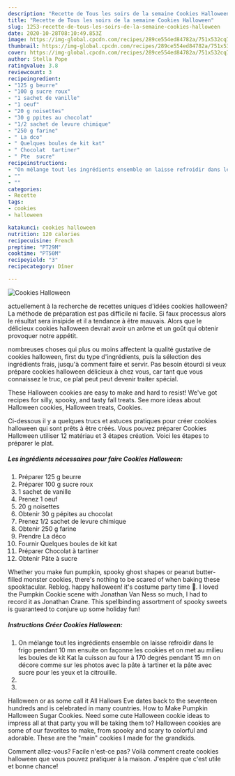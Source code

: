 ```yaml
---
description: "Recette de Tous les soirs de la semaine Cookies Halloween"
title: "Recette de Tous les soirs de la semaine Cookies Halloween"
slug: 1253-recette-de-tous-les-soirs-de-la-semaine-cookies-halloween
date: 2020-10-28T08:10:49.853Z
image: https://img-global.cpcdn.com/recipes/289ce554ed84782a/751x532cq70/cookies-halloween-photo-principale-de-la-recette.jpg
thumbnail: https://img-global.cpcdn.com/recipes/289ce554ed84782a/751x532cq70/cookies-halloween-photo-principale-de-la-recette.jpg
cover: https://img-global.cpcdn.com/recipes/289ce554ed84782a/751x532cq70/cookies-halloween-photo-principale-de-la-recette.jpg
author: Stella Pope
ratingvalue: 3.8
reviewcount: 3
recipeingredient:
- "125 g beurre"
- "100 g sucre roux"
- "1 sachet de vanille"
- "1 oeuf"
- "20 g noisettes"
- "30 g ppites au chocolat"
- "1/2 sachet de levure chimique"
- "250 g farine"
- " La dco"
- " Quelques boules de kit kat"
- " Chocolat  tartiner"
- " Pte  sucre"
recipeinstructions:
- "On mélange tout les ingrédients ensemble on laisse refroidir dans le frigo pendant 10 mn ensuite on façonne les cookies et on met au milieu les boules de kit Kat la cuisson au four à 170 degrés pendant 15 mn on décore comme sur les photos avec la pâte à tartiner et la pâte avec sucre pour les yeux et la citrouille."
- ""
- ""
categories:
- Recette
tags:
- cookies
- halloween

katakunci: cookies halloween 
nutrition: 120 calories
recipecuisine: French
preptime: "PT29M"
cooktime: "PT50M"
recipeyield: "3"
recipecategory: Dîner

---
```



![Cookies Halloween](https://img-global.cpcdn.com/recipes/289ce554ed84782a/751x532cq70/cookies-halloween-photo-principale-de-la-recette.jpg)

actuellement à la recherche de recettes uniques d'idées cookies halloween? La méthode de préparation est pas difficile ni facile. Si faux processus alors le résultat sera insipide et il a tendance à être mauvais. Alors que le délicieux cookies halloween devrait avoir un arôme et un goût qui obtenir provoquer notre appétit.

nombreuses choses qui plus ou moins affectent la qualité gustative de cookies halloween, first du type d'ingrédients, puis la sélection des ingrédients frais, jusqu'à comment faire et servir. Pas besoin étourdi si veux prépare cookies halloween délicieux à chez vous, car tant que vous connaissez le truc, ce plat peut peut devenir traiter spécial.

These Halloween cookies are easy to make and hard to resist! We&#39;ve got recipes for silly, spooky, and tasty fall treats. See more ideas about Halloween cookies, Halloween treats, Cookies.


Ci-dessous il y a quelques trucs et astuces pratiques pour créer cookies halloween qui sont prêts à être créés. Vous pouvez préparer Cookies Halloween utiliser 12 matériau et 3 étapes création. Voici les étapes to préparer le plat.

<!--inarticleads1-->

##### Les ingrédients nécessaires pour faire Cookies Halloween:

1. Préparer 125 g beurre
1. Préparer 100 g sucre roux
1.  1 sachet de vanille
1. Prenez 1 oeuf
1.  20 g noisettes
1. Obtenir 30 g pépites au chocolat
1. Prenez 1/2 sachet de levure chimique
1. Obtenir 250 g farine
1. Prendre  La déco
1. Fournir  Quelques boules de kit kat
1. Préparer  Chocolat à tartiner
1. Obtenir  Pâte à sucre


Whether you make fun pumpkin, spooky ghost shapes or peanut butter-filled monster cookies, there&#39;s nothing to be scared of when baking these spooktacular. Reblog. happy halloween! it&#39;s costume party time 🎃. I loved the Pumpkin Cookie scene with Jonathan Van Ness so much, I had to record it as Jonathan Crane. This spellbinding assortment of spooky sweets is guaranteed to conjure up some holiday fun! 

<!--inarticleads2-->

##### Instructions Créer Cookies Halloween:

1. On mélange tout les ingrédients ensemble on laisse refroidir dans le frigo pendant 10 mn ensuite on façonne les cookies et on met au milieu les boules de kit Kat la cuisson au four à 170 degrés pendant 15 mn on décore comme sur les photos avec la pâte à tartiner et la pâte avec sucre pour les yeux et la citrouille.
1. 
1. 


Halloween or as some call it All Hallows Eve dates back to the seventeen hundreds and is celebrated in many countries. How to Make Pumpkin Halloween Sugar Cookies. Need some cute Halloween cookie ideas to impress all at that party you will be taking them to? Halloween cookies are some of our favorites to make, from spooky and scary to colorful and adorable. These are the &#34;main&#34; cookies I made for the grandkids. 


Comment allez-vous? Facile n'est-ce pas? Voilà comment create cookies halloween que vous pouvez pratiquer à la maison. J'espère que c'est utile et bonne chance!
